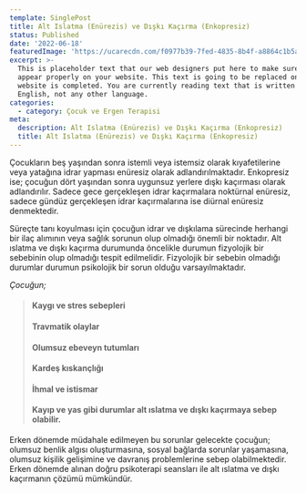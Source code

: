 ```yaml
---
template: SinglePost
title: Alt Islatma (Enürezis) ve Dışkı Kaçırma (Enkopresiz)
status: Published
date: '2022-06-18'
featuredImage: 'https://ucarecdn.com/f0977b39-7fed-4835-8b4f-a8864c1b5a0c/'
excerpt: >-
  This is placeholder text that our web designers put here to make sure words
  appear properly on your website. This text is going to be replaced once the
  website is completed. You are currently reading text that is written in
  English, not any other language.
categories:
  - category: Çocuk ve Ergen Terapisi
meta:
  description: Alt Islatma (Enürezis) ve Dışkı Kaçırma (Enkopresiz)
  title: Alt Islatma (Enürezis) ve Dışkı Kaçırma (Enkopresiz)
---
```


Çocukların beş yaşından sonra istemli veya istemsiz olarak kıyafetilerine veya yatağına idrar yapması enüresiz olarak adlandırılmaktadır. Enkopresiz ise; çocuğun dört yaşından sonra uygunsuz yerlere dışkı kaçırması olarak adlandırılır. Sadece gece gerçekleşen idrar kaçırmalara noktürnal enüresiz, sadece gündüz gerçekleşen idrar kaçırmalarına ise diürnal enüresiz denmektedir.

Süreçte tanı koyulması için çocuğun idrar ve dışkılama sürecinde herhangi bir ilaç alımının veya sağlık sorunun olup olmadığı önemli bir noktadır. Alt ıslatma ve dışkı kaçırma durumunda öncelikle durumun fizyolojik bir sebebinin olup olmadığı tespit edilmelidir. Fizyolojik bir sebebin olmadığı durumlar durumun psikolojik bir sorun olduğu varsayılmaktadır.

*Çocuğun;*

> #### Kaygı ve stres sebepleri
> #### Travmatik olaylar
> #### Olumsuz ebeveyn tutumları
> #### Kardeş kıskançlığı
> #### İhmal ve istismar
> #### Kayıp ve yas gibi durumlar alt ıslatma ve dışkı kaçırmaya sebep olabilir.

Erken dönemde müdahale edilmeyen bu sorunlar gelecekte çocuğun; olumsuz benlik algısı oluşturmasına, sosyal bağlarda sorunlar yaşamasına, olumsuz kişilik gelişimine ve davranış problemlerine sebep olabilmektedir. Erken dönemde alınan doğru psikoterapi seansları ile alt ıslatma ve dışkı kaçırmanın çözümü mümkündür.
